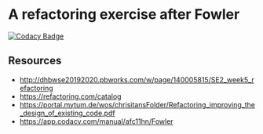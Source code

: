 # A refactoring exercise after Fowler

[![Codacy Badge](<https://api.codacy.com/project/badge/Grade/a19dc827fbc74b138a4b0c00dffb384a>)](<https://www.codacy.com/manual/afc11hn/Fowler?utm_source=github.com&amp;utm_medium=referral&amp;utm_content=afc11hn/Fowler&amp;utm_campaign=Badge_Grade>)

## Resources
  - http://dhbwse20192020.pbworks.com/w/page/140005815/SE2_week5_refactoring
  - https://refactoring.com/catalog
  - https://portal.mytum.de/wos/chrisitansFolder/Refactoring_improving_the_design_of_existing_code.pdf
  - https://app.codacy.com/manual/afc11hn/Fowler